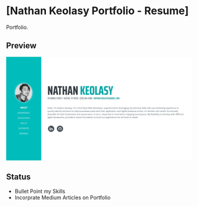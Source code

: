 # [Nathan Keolasy Portfolio - Resume]

Portfolio.

## Preview

![Preview](./img/preview.jpg)

## Status

* Bullet Point my Skills
* Incorprate Medium Articles on Portfolio
